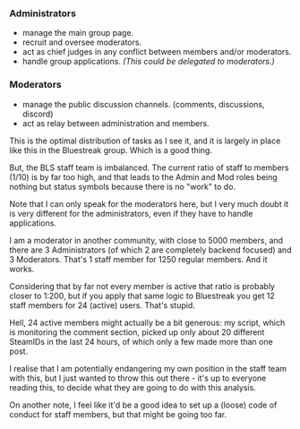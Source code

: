 ### Administrators
- manage the main group page.
- recruit and oversee moderators.
- act as chief judges in any conflict between members and/or moderators.
- handle group applications. *(This could be delegated to moderators.)*

### Moderators
- manage the public discussion channels. (comments, discussions, discord)
- act as relay between administration and members.

This is the optimal distribution of tasks as I see it, and it is largely in place like this in the Bluestreak group. Which is a good thing.

But, the BLS staff team is imbalanced. The current ratio of staff to members (1/10) is by far too high, and that leads to the Admin and Mod roles being nothing but status symbols because there is no "work" to do.

Note that I can only speak for the moderators here, but I very much doubt it is very different for the administrators, even if they have to handle applications.

I am a moderator in another community, with close to 5000 members, and there are 3 Administrators (of which 2 are completely backend focused) and 3 Moderators. That's 1 staff member for 1250 regular members. And it works.

Considering that by far not every member is active that ratio is probably closer to 1:200, but if you apply that same logic to Bluestreak you get 12 staff members for 24 (active) users. That's stupid.

Hell, 24 active members might actually be a bit generous: my script, which is monitoring the comment section, picked up only about 20 different SteamIDs in the last 24 hours, of which only a few made more than one post.

I realise that I am potentially endangering my own position in the staff team with this, but I just wanted to throw this out there - it's up to everyone reading this, to decide what they are going to do with this analysis.

On another note, I feel like it'd be a good idea to set up a (loose) code of conduct for staff members, but that might be going too far.
